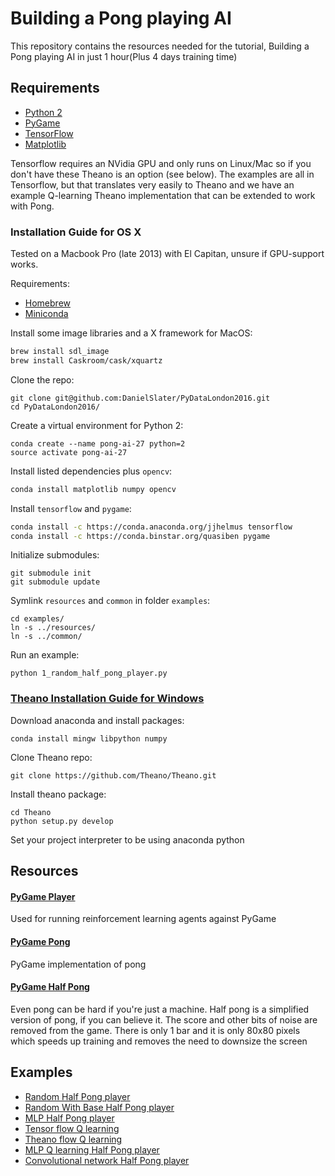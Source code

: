 # Building a Pong playing AI

This repository contains the resources needed for the tutorial, Building a Pong playing AI in just 1 hour(Plus 4 days training time)

## Requirements

* [Python 2](https://www.python.org/downloads/)
* [PyGame](http://www.pygame.org/download.shtml)
* [TensorFlow](https://www.tensorflow.org/versions/r0.8/get_started/os_setup.html#download-and-setup)
* [Matplotlib](http://matplotlib.org/users/installing.html)

Tensorflow requires an NVidia GPU and only runs on Linux/Mac so if you don't have these Theano is an option (see below). The examples are all in Tensorflow, but that translates very easily to Theano and we have an example Q-learning Theano implementation that can be extended to work with Pong.


### Installation Guide for OS X

Tested on a Macbook Pro (late 2013) with El Capitan, unsure if GPU-support works.

Requirements:
* [Homebrew](http://brew.sh/)
* [Miniconda](http://conda.pydata.org/miniconda.html)


Install some image libraries and a X framework for MacOS:

```sh
brew install sdl_image
brew install Caskroom/cask/xquartz
```

Clone the repo:

```
git clone git@github.com:DanielSlater/PyDataLondon2016.git
cd PyDataLondon2016/
```

Create a virtual environment for Python 2:

```
conda create --name pong-ai-27 python=2
source activate pong-ai-27
```

Install listed dependencies plus `opencv`:

```sh
conda install matplotlib numpy opencv
```

Install `tensorflow` and `pygame`:

```sh
conda install -c https://conda.anaconda.org/jjhelmus tensorflow
conda install -c https://conda.binstar.org/quasiben pygame
```


Initialize submodules:

```
git submodule init
git submodule update
```

Symlink `resources` and `common` in folder `examples`:

```
cd examples/
ln -s ../resources/ 
ln -s ../common/ 
```


Run an example:

```
python 1_random_half_pong_player.py
```


### [Theano Installation Guide for Windows](http://deeplearning.net/software/theano/install.html)

Download anaconda and install packages:

```
conda install mingw libpython numpy
```

Clone Theano repo:

```
git clone https://github.com/Theano/Theano.git
```

Install theano package:

```
cd Theano
python setup.py develop
```

Set your project interpreter to be using anaconda python


## Resources

#### [PyGame Player](https://github.com/DanielSlater/PyGamePlayer/blob/master/pygame_player.py)
Used for running reinforcement learning agents against PyGame

#### [PyGame Pong](https://github.com/DanielSlater/PyGamePlayer/blob/master/games/pong.py)
PyGame implementation of pong

#### [PyGame Half Pong](https://github.com/DanielSlater/PyGamePlayer/tree/master/games)
Even pong can be hard if you're just a machine. 
Half pong is a simplified version of pong, if you can believe it.
The score and other bits of noise are removed from the game. 
There is only 1 bar and it is only 80x80 pixels which speeds up training and removes the need to downsize the screen 


## Examples

* [Random Half Pong player](https://github.com/DanielSlater/PyDataLondon2016/blob/master/examples/1_random_half_pong_player.py)
* [Random With Base Half Pong player](https://github.com/DanielSlater/PyDataLondon2016/blob/master/examples/2_random_with_base_half_pong_player.py)
* [MLP Half Pong player](https://github.com/DanielSlater/PyDataLondon2016/blob/master/examples/3_mlp_half_pong_player.py)
* [Tensor flow Q learning](https://github.com/DanielSlater/PyDataLondon2016/blob/master/examples/4_tensorflow_q_learning.py)
* [Theano flow Q learning](https://github.com/DanielSlater/PyDataLondon2016/blob/master/examples/4_theano_q_learning.py)
* [MLP Q learning Half Pong player](https://github.com/DanielSlater/PyDataLondon2016/blob/master/examples/5_mlp_q_learning_half_pong_player.py)
* [Convolutional network Half Pong player](https://github.com/DanielSlater/PyDataLondon2016/blob/master/examples/6_conv_net_half_pong_player.py)
